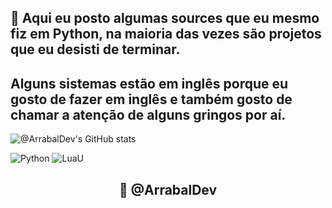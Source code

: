 ## 👋 Aqui eu posto algumas sources que eu mesmo fiz em Python, na maioria das vezes são projetos que eu desisti de terminar.
## Alguns sistemas estão em inglês porque eu gosto de fazer em inglês e também gosto de chamar a atenção de alguns gringos por aí.

![@ArrabalDev's GitHub stats](https://github-readme-stats.vercel.app/api?username=ArrabalDev&show_icons=true&theme=transparent) 

![Python](https://img.shields.io/badge/Python-3776AB?style=for-the-badge&logo=python&logoColor=white) ![LuaU](https://img.shields.io/badge/Lua-2C2D72?style=for-the-badge&logo=lua&logoColor=white)


<div align="center">
    <h2>🚀 @ArrabalDev</h2>
</div>
